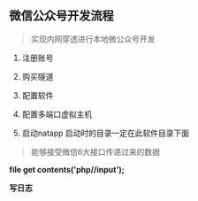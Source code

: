 ## 微信公众号开发流程

> 实现内网穿透进行本地微公众号开发

1. 注册账号

2. 购买隧道

3. 配置软件

4. 配置多端口虚拟主机

5. 启动natapp 启动时的目录一定在此软件目录下面

> 能够接受微信6大接口传递过来的数据

**file get contents('php//input');**

**写日志**






